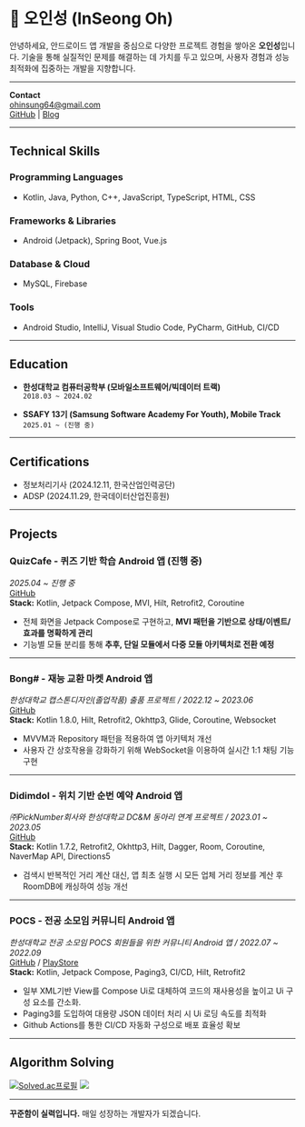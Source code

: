 # 👋 오인성 (InSeong Oh)

안녕하세요, 안드로이드 앱 개발을 중심으로 다양한 프로젝트 경험을 쌓아온 **오인성**입니다. 기술을 통해 실질적인 문제를 해결하는 데 가치를 두고 있으며, 사용자 경험과 성능 최적화에 집중하는 개발을 지향합니다.

---

**Contact**  
ohinsung64@gmail.com   
[GitHub](https://github.com/ois0886) | [Blog](https://superohinsung.tistory.com/)

---

## Technical Skills

### Programming Languages
- Kotlin, Java, Python, C++, JavaScript, TypeScript, HTML, CSS

### Frameworks & Libraries
- Android (Jetpack), Spring Boot, Vue.js

### Database & Cloud
- MySQL, Firebase

### Tools
- Android Studio, IntelliJ, Visual Studio Code, PyCharm, GitHub, CI/CD

---

## Education

- **한성대학교 컴퓨터공학부 (모바일소프트웨어/빅데이터 트랙)**  
  `2018.03 ~ 2024.02`

- **SSAFY 13기 (Samsung Software Academy For Youth), Mobile Track**  
  `2025.01 ~ (진행 중)`

---

## Certifications

- 정보처리기사 (2024.12.11, 한국산업인력공단)  
- ADSP (2024.11.29, 한국데이터산업진흥원)  

---

## Projects

### **QuizCafe - 퀴즈 기반 학습 Android 앱 (진행 중)**
_2025.04 ~ 진행 중_ <br>
[GitHub](https://github.com/Kotlin-Android-Study-with-SSAFY/Quiz-Cafe-Android) <br>
**Stack:** Kotlin, Jetpack Compose, MVI, Hilt, Retrofit2, Coroutine
- 전체 화면을 Jetpack Compose로 구현하고, **MVI 패턴을 기반으로 상태/이벤트/효과를 명확하게 관리**
- 기능별 모듈 분리를 통해 **추후, 단일 모듈에서 다중 모듈 아키텍처로 전환 예정**

---

### **Bong# - 재능 교환 마켓 Android 앱**  
_한성대학교 캡스톤디자인(졸업작품) 출품 프로젝트 / 2022.12 ~ 2023.06_  
[GitHub](https://github.com/GrapeBongBong/Android) <br>
**Stack:** Kotlin 1.8.0, Hilt, Retrofit2, Okhttp3, Glide, Coroutine, Websocket
- MVVM과 Repository 패턴을 적용하여 앱 아키텍처 개선
- 사용자 간 상호작용을 강화하기 위해 WebSocket을 이용하여 실시간 1:1 채팅 기능 구현

---

### **Didimdol - 위치 기반 순번 예약 Android 앱**  
_㈜PickNumber회사와 한성대학교 DC&M 동아리 연계 프로젝트 / 2023.01 ~ 2023.05_  
[GitHub](https://github.com/HSU-Didimdol/Android_PickNumber) <br>
**Stack:** Kotlin 1.7.2, Retrofit2, Okhttp3, Hilt, Dagger, Room, Coroutine, NaverMap API, Directions5 
- 검색시 반복적인 거리 계산 대신, 앱 최초 실행 시 모든 업체 거리 정보를 계산 후 RoomDB에 캐싱하여 성능 개선

---

### **POCS - 전공 소모임 커뮤니티 Android 앱**  
_한성대학교 전공 소모임 POCS 회원들을 위한 커뮤니티 Android 앱 / 2022.07 ~ 2022.09_  
[GitHub](https://github.com/hansung-pocs/blog-android) / [PlayStore](https://play.google.com/store/apps/details?id=com.pocs.blog)  
**Stack:** Kotlin, Jetpack Compose, Paging3, CI/CD, Hilt, Retrofit2  
- 일부 XML기반 View를 Compose Ui로 대체하여 코드의 재사용성을 높이고 Ui 구성 요소를 간소화.
- Paging3를 도입하여 대용량 JSON 데이터 처리 시 Ui 로딩 속도를 최적화
- Github Actions를 통한 CI/CD 자동화 구성으로 배포 효율성 확보

---

## Algorithm Solving

[![Solved.ac프로필](http://mazassumnida.wtf/api/v2/generate_badge?boj=ois0886)](https://solved.ac/ois0886)
<img src="http://mazandi.herokuapp.com/api?handle=ois0886&theme=warm" />

---

**꾸준함이 실력입니다.** 매일 성장하는 개발자가 되겠습니다.
